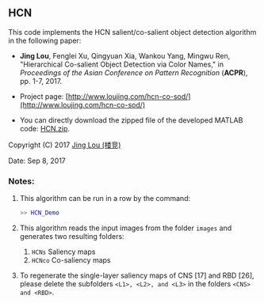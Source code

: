 ## HCN

This code implements the HCN salient/co-salient object detection algorithm in the following paper:

 - **Jing Lou**, Fenglei Xu, Qingyuan Xia, Wankou Yang, Mingwu Ren, "Hierarchical Co-salient Object Detection via Color Names," in *Proceedings of the Asian Conference on Pattern Recognition* (**ACPR**), pp. 1-7, 2017.

 - Project page: [http://www.loujing.com/hcn-co-sod/](http://www.loujing.com/hcn-co-sod/)
 - You can directly download the zipped file of the developed MATLAB code: [HCN.zip](https://raw.githubusercontent.com/jinglou/p2017-hcn-co-sod/master/HCN.zip).

Copyright (C) 2017 [Jing Lou (楼竞)](http://www.loujing.com/)

Date: Sep 8, 2017


### Notes:

 1. This algorithm can be run in a row by the command:
 	```matlab
    >> HCN_Demo
	```

 2. This algorithm reads the input images from the folder `images` and generates two resulting folders:
	 1. `HCNs`     Saliency maps
	 2. `HCNco`    Co-saliency maps

 3. To regenerate the single-layer saliency maps of CNS [17] and RBD [26], please delete the subfolders `<L1>, <L2>, and <L3>` in the folders `<CNS> and <RBD>`.
